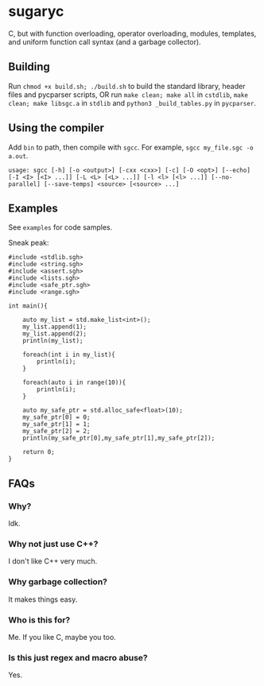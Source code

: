 # sugaryc
 
C, but with function overloading, operator overloading, modules, templates, and uniform function call syntax (and a garbage collector).

## Building
Run `chmod +x build.sh; ./build.sh` to build the standard library, header files and pycparser scripts, OR run `make clean; make all` in `cstdlib`, `make clean; make libsgc.a` in `stdlib` and `python3 _build_tables.py` in `pycparser`.

## Using the compiler

Add `bin` to path, then compile with `sgcc`. For example, `sgcc my_file.sgc -o a.out`.

`usage: sgcc [-h] [-o <output>] [-cxx <cxx>] [-c] [-O <opt>] [--echo] [-I <I> [<I> ...]] [-L <L> [<L> ...]] [-l <l> [<l> ...]] [--no-parallel] [--save-temps] <source> [<source> ...]`

## Examples

See `examples` for code samples.

Sneak peak:

```
#include <stdlib.sgh>
#include <string.sgh>
#include <assert.sgh>
#include <lists.sgh>
#include <safe_ptr.sgh>
#include <range.sgh>

int main(){

    auto my_list = std.make_list<int>();
    my_list.append(1);
    my_list.append(2);
    println(my_list);

    foreach(int i in my_list){
        println(i);
    }

    foreach(auto i in range(10)){
        println(i);
    }

    auto my_safe_ptr = std.alloc_safe<float>(10);
    my_safe_ptr[0] = 0;
    my_safe_ptr[1] = 1;
    my_safe_ptr[2] = 2;
    println(my_safe_ptr[0],my_safe_ptr[1],my_safe_ptr[2]);

    return 0;
}
```

## FAQs

### Why?
Idk.

### Why not just use C++?
I don't like C++ very much.

### Why garbage collection?
It makes things easy.

### Who is this for?
Me. If you like C, maybe you too.

### Is this just regex and macro abuse?
Yes.